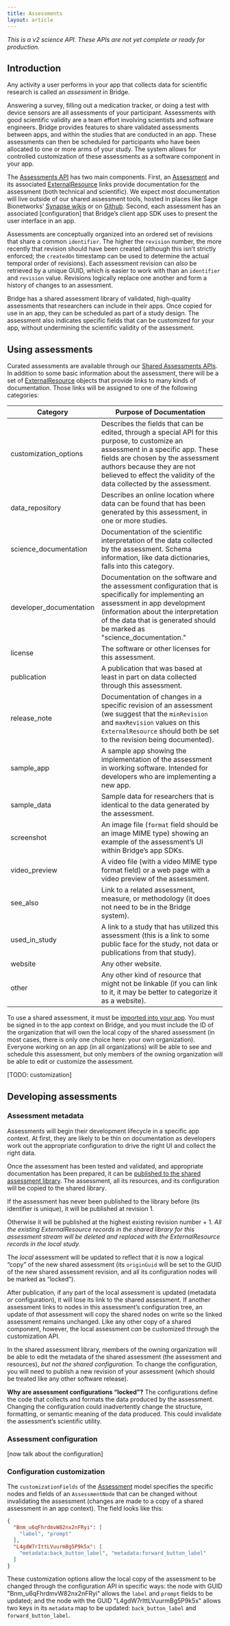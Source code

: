 ```yaml
---
title: Assessments
layout: article
---
```


*This is a v2 science API. These APIs are not yet complete or ready for production.*

<div id="toc"></div>

## Introduction 

Any activity a user performs in your app that collects data for scientific research is called an *assessment* in Bridge. 

Answering a survey, filling out a medication tracker, or doing a test with device sensors are all assessments of your participant. Assessments with good scientific validity are a team effort involving scientists and software engineers. Bridge provides features to share validated assessments between apps, and within the studies that are conducted in an app. These assessments can then be scheduled for participants who have been allocated to one or more arms of your study. The system allows for controlled customization of these assessments as a software component in your app.

The [Assessments API](/swagger-ui/index.html#/Assessments) has two main components. First, an [Assessment](/model-browser.html#Assessment) and its associated [ExternalResource](/model-browser.html#ExternalResource) links provide documentation for the assessment (both technical and scientific). We expect most documentation will live outside of our shared assessment tools, hosted in places like Sage Bionetworks’ [Synapse wikis](https://docs.synapse.org/articles/wikis.html) or on [Github](https://github.com/). Second, each assessment has an associated [configuration] that Bridge’s client app SDK uses to present the user interface in an app. 

Assessments are conceptually organized into an ordered set of revisions that share a common `identifier`. The higher the `revision` number, the more recently that revision should have been created (although this isn’t strictly enforced; the `createdOn` timestamp can be used to determine the actual temporal order of revisions). Each assessment revision can *also* be retrieved by a unique GUID, which is easier to work with than an `identifier` and `revision` value. Revisions logically replace one another and form a history of changes to an assessment.

Bridge has a shared assessment library of validated, high-quality assessments that researchers can include in their apps. Once copied for use in an app, they can be scheduled as part of a study design. The assessment also indicates specific fields that can be customized for your app, without undermining the scientific validity of the assessment. 

## Using assessments

Curated assessments are available through our [Shared Assessments APIs](/swagger-ui/index.html#/Shared%20Assessments). In addition to some basic information about the assessment, there will be a set of [ExternalResource](/model-browser.html#ExternalResource) objects that provide links to many kinds of documentation. Those links will be assigned to one of the following categories:

|Category|Purpose of Documentation|
|--------|-----------|
|customization_options|Describes the fields that can be edited, through a special API for this purpose, to customize an assessment in a specific app. These fields are chosen by the assessment authors because they are not believed to effect the validity of the data collected by the assessment.|
|data_repository|Describes an online location where data can be found that has been generated by this assessment, in one or more studies.|
|science_documentation|Documentation of the scientific interpretation of the data collected by the assessment. Schema information, like data dictionaries, falls into this category.|
|developer_documentation|Documentation on the software and the assessment configuration that is specifically for implementing an assessment in app development (information about the interpretation of the data that is generated should be marked as "science_documentation."|
|license|The software or other licenses for this assessment.|
|publication|A publication that was based at least in part on data collected through this assessment.|
|release_note|Documentation of changes in a specific revision of an assessment (we suggest that the `minRevision` and `maxRevision` values on this `ExternalResource` should both be set to the revision being documented).|
|sample_app|A sample app showing the implementation of the assessment in working software. Intended for developers who are implementing a new app.|
|sample_data|Sample data for researchers  that is identical to the data generated by the assessment.|
|screenshot|An image file (`format` field should be an image MIME type) showing an example of the assessment’s UI within Bridge’s app SDKs.|
|video_preview|A video file (with a video MIME type format field) or a web page with a video preview of the assessment.|
|see_also|Link to a related assessment, measure, or methodology (it does not need to be in the Bridge system).|
|used\_in\_study|A link to a study that has utilized this assessment (this is a link to some public face for the study, not data or publications from that study).|
|website|Any other website.|
|other|Any other kind of resource that might not be linkable (if you  can link to it, it may be better to categorize it as a website).|

To use a shared assessment, it must be [imported into your app](/swagger-ui/index.html#/Shared%20Assessments/importSharedAssessment). You must be signed in to the app context on Bridge, and you must include the ID of the organization that will own the local copy of the shared assessment (in most cases, there is only one choice here: your own organization). Everyone working on an app (in all organizations) will be able to see and schedule this assessment, but only members of the owning organization will be able to edit or customize the assessment.

[TODO: customization]

## Developing assessments

### Assessment metadata

Assessments will begin their development lifecycle in a specific app context. At first, they are likely to be thin on documentation as developers work out the appropriate configuration to drive the right UI and collect the right data. 

Once the assessment has been tested and validated, and appropriate documentation has been prepared, it can be [published to the shared assessment library](/swagger-ui/index.html#/Assessments/publishAssessment). The assessment, all its resources, and its configuration will be copied to the shared library. 

If the assessment has never been published to the library before (its identifier is unique), it will be published at revision 1.

Otherwise it will be published at the highest existing revision number + 1. *All the existing ExternalResource records in the shared library for this assessment stream will be deleted and replaced with the ExternalResource records in the local study.*

The *local* assessment will be updated to reflect that it is now a logical “copy” of the new shared assessment (its `originGuid` will be set to the GUID of the new shared assessment revision, and all its configuration nodes will be marked as “locked”).

After publication, if any part of the local assessment is updated (metadata *or* configuration), it will lose its link to the shared assessment. If another assessment links to nodes in this assessment’s configuration tree, an update of *that* assessment will copy the shared nodes on write so the linked assessment remains unchanged. Like any other copy of a shared component, however, the local assessment *can* be customized through the customization API.

In the shared assessment library, members of the owning organization will be able to edit the metadata of the shared assessment (the assessment and resources), *but not the shared configuration.* To change the configuration, you will need to publish a new revision of your assessment (which should be treated like any other software release).

<div class="ui icon message">
  <i class="circle info icon"></i>
  <p style="margin:0"><b>Why are assessment configurations “locked”?</b> The configurations define the code that collects and formats the data produced by the assessment. Changing the configuration could inadvertently change the structure, formatting, or semantic meaning of the data produced. This could invalidate the assessment’s scientific utility.</p>
</div>

### Assessment configuration

[now talk about the configuration]

### Configuration customization

The `customizationFields` of the [Assessment](/model-browser.html#Assessment) model specifies the specific nodes and fields of an `AssessmentNode` that can be changed without invalidating the assessment (changes are made to a copy of a shared assessment in an app context). The field looks like this:

```json
{
  "Bnm_u6qFhrdmvW82nx2nFRyi": [
    "label", "prompt"
  ],
  "L4gdW7rIttLVuurmBg5P9k5x": [
    "metadata:back_button_label", "metadata:forward_button_label"
  ]
}
```

These customization options allow the local copy of the assessment to be changed through the configuration API in specific ways: the node with GUID "Bnm\_u6qFhrdmvW82nx2nFRyi" allows the `label` and `prompt` fields to be updated; and the node with the GUID "L4gdW7rIttLVuurmBg5P9k5x" allows two keys in its `metadata` map to be updated: `back_button_label` and `forward_button_label`.